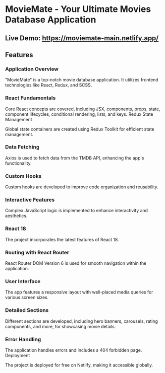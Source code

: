 # MovieMate - Your Ultimate Movies Database Application
## Live Demo: https://moviemate-main.netlify.app/
## Features

### Application Overview

"MovieMate" is a top-notch movie database application.
It utilizes frontend technologies like React, Redux, and SCSS.

### React Fundamentals

Core React concepts are covered, including JSX, components, props, state, component lifecycles, conditional rendering, lists, and keys.
Redux State Management

Global state containers are created using Redux Toolkit for efficient state management.

### Data Fetching
Axios is used to fetch data from the TMDB API, enhancing the app's functionality.

### Custom Hooks

Custom hooks are developed to improve code organization and reusability.

### Interactive Features

Complex JavaScript logic is implemented to enhance interactivity and aesthetics.

### React 18

The project incorporates the latest features of React 18.

### Routing with React Router

React Router DOM Version 6 is used for smooth navigation within the application.

### User Interface

The app features a responsive layout with well-placed media queries for various screen sizes.

### Detailed Sections

Different sections are developed, including hero banners, carousels, rating components, and more, for showcasing movie details.

### Error Handling

The application handles errors and includes a 404 forbidden page.
Deployment

The project is deployed for free on Netlify, making it accessible globally.
